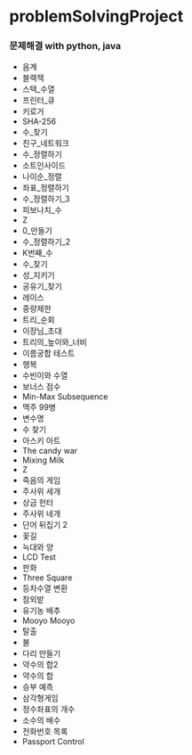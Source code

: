 # problemSolvingProject

### 문제해결 with python, java

* 음계
* 블랙잭
* 스택_수열
* 프린터_큐
* 키로거
* SHA-256
* 수_찾기
* 친구_네트워크
* 수_정렬하기
* 소트인사이드
* 나이순_정렬
* 좌표_정렬하기
* 수_정렬하기_3
* 피보나치_수
* Z
* 0_만들기
* 수_정렬하기_2
* K번째_수
* 수_찾기
* 성_지키기
* 공유기_찾기
* 레이스
* 중량제한
* 트리_순회
* 이장님_초대
* 트리의_높이와_너비
* 이름궁합 테스트
* 행복
* 수빈이와 수열
* 보너스 점수
* Min-Max Subsequence
* 맥주 99병
* 변수명
* 수 찾기
* 아스키 아트
* The candy war
* Mixing Milk
* Z
* 죽음의 게임
* 주사위 세개
* 상금 헌터
* 주사위 네개
* 단어 뒤집기 2
* 꽃길
* 늑대와 양
* LCD Test
* 판화
* Three Square
* 등차수열 변환
* 참외밭
* 유기농 배추
* Mooyo Mooyo
* 탈출
* 불
* 다리 만들기
* 약수의 합2
* 약수의 합
* 승부 예측
* 삼각형게임
* 정수좌표의 개수
* 소수의 배수
* 전화번호 목록
* Passport Control

